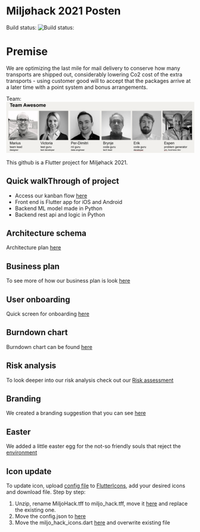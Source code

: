 # Miljøhack 2021 Posten
Build status: ![Build status:](https://github.com/brynjen/miljohack2021/actions/workflows/dart.yml/badge.svg)

# Premise
We are optimizing the last mile for mail delivery to conserve how many transports are shipped out,
considerably lowering Co2 cost of the extra transports - using customer good will to accept that
the packages arrive at a later time with a point system and bonus arrangements.

Team: ![Team Awesome](team-awesome.png "Team awesome")


This github is a Flutter project for Miljøhack 2021.

## Quick walkThrough of project
- Access our kanban flow [here](https://github.com/brynjen/miljohack2021/projects/1)
- Front end is Flutter app for iOS and Android
- Backend ML model made in Python
- Backend rest api and logic in Python

## Architecture schema
Architecture plan [here](MiljohackArchitecture.png)

## Business plan
To see more of how our business plan is look [here](business-plan.png)

## User onboarding
Quick screen for onboarding [here](bruker-onboarding.png)

## Burndown chart
Burndown chart can be found [here](burndown.png)

## Risk analysis
To look deeper into our risk analysis check out our [Risk assessment](forretningsrisk.png)

## Branding
We created a branding suggestion that you can see [here](branding.png)

## Easter
We added a little easter egg for the not-so friendly souls that reject the [environment](easteregg.png)

## Icon update
To update icon, upload [config file](assets/icons/config.json) to [FlutterIcons](https://www.fluttericons.com),
add your desired icons and download file. Step by step:
1. Unzip, rename MiljoHack.tff to miljo_hack.tff, move it [here](assets/icons/) and replace the 
   existing one.
2. Move the config.json to [here](assets/icons/)
3. Move the miljo_hack_icons.dart [here](presentation/core/icons/) and overwrite existing file